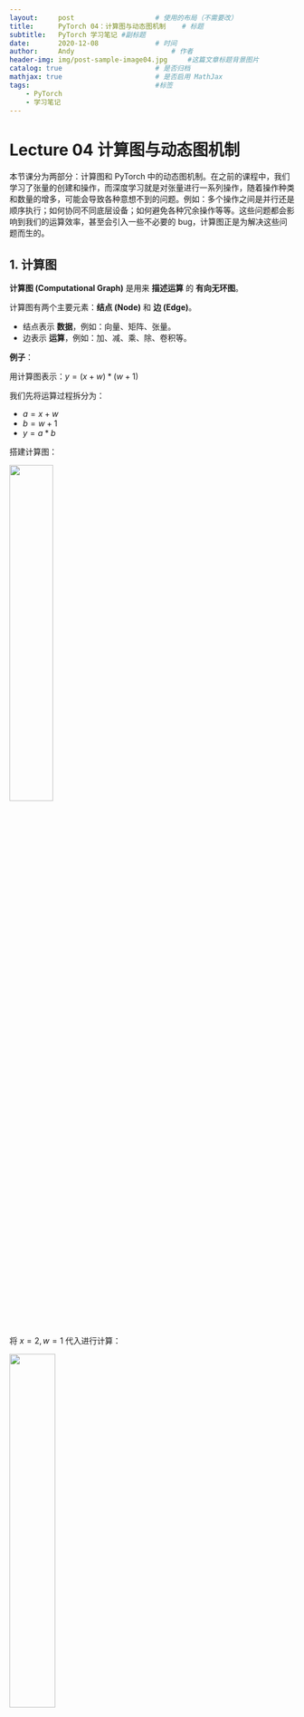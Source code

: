 ```yaml
---
layout:     post   				    # 使用的布局（不需要改）
title:      PyTorch 04：计算图与动态图机制  	# 标题 
subtitle:   PyTorch 学习笔记 #副标题
date:       2020-12-08				# 时间
author:     Andy 						# 作者
header-img: img/post-sample-image04.jpg 	#这篇文章标题背景图片
catalog: true 						# 是否归档
mathjax: true                       # 是否启用 MathJax
tags:								#标签
    - PyTorch
    - 学习笔记
---
```


# Lecture 04 计算图与动态图机制

本节课分为两部分：计算图和 PyTorch 中的动态图机制。在之前的课程中，我们学习了张量的创建和操作，而深度学习就是对张量进行一系列操作，随着操作种类和数量的增多，可能会导致各种意想不到的问题。例如：多个操作之间是并行还是顺序执行；如何协同不同底层设备；如何避免各种冗余操作等等。这些问题都会影响到我们的运算效率，甚至会引入一些不必要的 bug，计算图正是为解决这些问题而生的。

## 1. 计算图

**计算图 (Computational Graph)** 是用来 **描述运算** 的 **有向无环图**。

计算图有两个主要元素：**结点 (Node)** 和 **边 (Edge)**。

* 结点表示 **数据**，例如：向量、矩阵、张量。
* 边表示 **运算**，例如：加、减、乘、除、卷积等。

**例子**：

用计算图表示：$y=(x+w) * (w+1)$

我们先将运算过程拆分为：

* $a = x+w$
* $b=w+1$
* $y=a*b$

搭建计算图：

<img src="http://andy-blog.oss-cn-beijing.aliyuncs.com/blog/2020-12-10-WX20201210-151343%402x.png" width="39%">

将 $x=2,w=1$ 代入进行计算：

<img src="http://andy-blog.oss-cn-beijing.aliyuncs.com/blog/2020-12-10-WX20201210-151755%402x.png" width="40%">

采用计算图来描述运算过程的好处不只是让运算更加简洁，更重要的一点是，它使得梯度求导更加方便。接下来，我们来看一下 $y$ 对 $w$ 求导的过程。

计算图与梯度求导：

$$y=(x+w) * (w+1)$$

* $a = x+w$
* $b=w+1$
* $y=a*b$

$$\begin{align}
\dfrac{\partial y}{\partial w} &= \dfrac{\partial y}{\partial a} \dfrac{\partial a}{\partial w} + \dfrac{\partial y}{\partial b} \dfrac{\partial b}{\partial w} \\[2ex]
&= b * 1+ a * 1 \\[2ex]
&= (w+1) + (x + w) \\[2ex]
&= 2*w + x + 1 \\[2ex]
&= 2*1 + 2 + 1 = 5
\end{align}$$

<img src="http://andy-blog.oss-cn-beijing.aliyuncs.com/blog/2020-12-10-WX20201210-153230%402x.png" width="40%">

在之前课程中，我们提到 Tensor 中有一个 `is_leaf` 属性，它用于指示张量是否是叶子结点。

<img src="http://andy-blog.oss-cn-beijing.aliyuncs.com/blog/2020-12-10-WX20201210-154144%402x.png" width="50%">

**叶子结点**：用户创建的结点称为叶子结点，例如上面的 $x$ 和 $w$。它是整个计算图的根基，可以看到，在前向传播中的 $a$、$b$ 和 $y$ 都需要根据叶子结点 $x$ 和 $w$ 进行计算。同样，在反向传播中，所有的梯度计算也都依赖于叶子结点。

**为什么要设置叶子结点这一概念呢？**

主要是为了节省内存，因为在反向传播结束之后，非叶子结点的梯度将被丢弃。

除了叶子结点之外，Tensor 中还有一个重要的概念就是 **梯度函数** `grad_fn`，它记录了创建该张量时所用的方法 (函数)，在反向传播时需要用到该方法以 **确定对应的求导法则**。

例如上面的 $a$ 和 $b$ 都是通过加法创建的，而 $y$ 是通过乘法创建的，所以我们有：

* `y.grad_fn = <MulBackward0>`
* `a.grad_fn = <AddBackward0>`
* `b.grad_fn = <AddBackward0>`

**Python 代码示例**：

```python
import torch

# 叶子结点
w = torch.tensor([1.], requires_grad=True)
x = torch.tensor([2.], requires_grad=True)

# 非叶子结点
a = torch.add(w, x)
b = torch.add(w, 1)
y = torch.mul(a, b)

# PyTorch 中，为了节省内存，在计算完成后会丢弃非叶子结点的梯度值，即为 None；
# 如果希望保存非叶子结点梯度值，需要在反向传播之前使用 .retain_grad() 方法。
a.retain_grad()
b.retain_grad()
y.retain_grad()

# 反向传播
y.backward()
print(w.grad)

# 查看叶子结点
print("is_leaf:\n", w.is_leaf, x.is_leaf, a.is_leaf, b.is_leaf, y.is_leaf)

# 查看梯度
print("gradient:\n", w.grad, x.grad, a.grad, b.grad, y.grad)

# 查看 grad_fn
print("grad_fn:\n", w.grad_fn, x.grad_fn, a.grad_fn, b.grad_fn, y.grad_fn)
```

输出结果：

```
tensor([5.])
is_leaf:
 True True False False False
gradient:
 tensor([5.]) tensor([2.]) tensor([2.]) tensor([3.]) tensor([1.])
grad_fn:
 None None <AddBackward0 object at 0x1146d1518> <AddBackward0 object at 0x1146d1550> <MulBackward0 object at 0x1146d15c0>
```

## 2. 动态图

根据计算图搭建方式， 可将计算图分为 **动态图 (Dynamic Graphs)** 和 **静态图 (Static Graphs)**。PyTorch 采用的是动态图机制，而 TensorFlow 采用的是静态图机制。

**动态图 vs 静态图**：

<img src="http://andy-blog.oss-cn-beijing.aliyuncs.com/blog/2020-12-10-WX20201210-160848%402x.png" width="80%">

## 3. 总结

本节课介绍了 PyTorch 最大的特性 —— 动态图机制，动态图机制是 PyTorch 与 TensorFlow 最大的区别，我们首先介绍了计算图的概念，并通过演示动态图与静态图的搭建过程来理解动态图与静态图的差异。

下节内容：autograd 与逻辑回归
